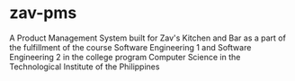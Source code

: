 # zav-pms

A Product Management System built for Zav's Kitchen and Bar as a part of the fulfillment of the course Software Engineering 1 and Software Engineering 2 in the college program Computer Science in the Technological Institute of the Philippines
